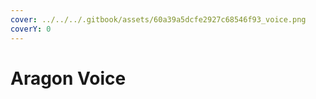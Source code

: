 ```yaml
---
cover: ../../../.gitbook/assets/60a39a5dcfe2927c68546f93_voice.png
coverY: 0
---
```


# Aragon Voice

